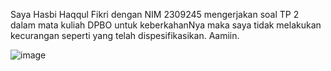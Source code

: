 Saya Hasbi Haqqul Fikri dengan NIM 2309245 mengerjakan soal TP 2 dalam mata kuliah DPBO untuk keberkahanNya maka saya tidak melakukan kecurangan seperti yang telah dispesifikasikan. Aamiin.


![image](https://github.com/user-attachments/assets/c3c68358-5ec0-4ac4-8643-29cdbdde33cf)
